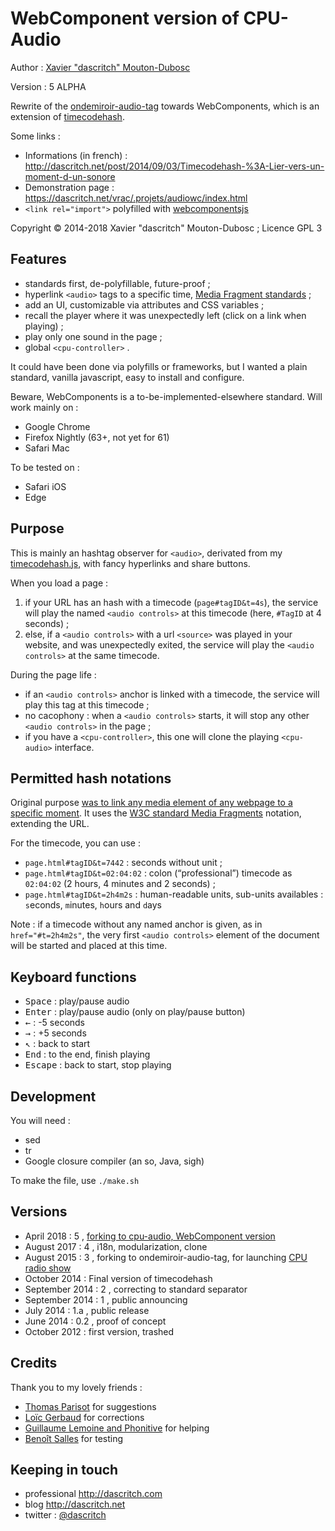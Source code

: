 WebComponent version of CPU-Audio
=================================

Author : [Xavier "dascritch" Mouton-Dubosc](http://dascritch.com)

Version : 5 ALPHA

Rewrite of the [ondemiroir-audio-tag](https://github.com/dascritch/ondemiroir-audio-tag) towards WebComponents, which is an extension of [timecodehash](https://github.com/dascritch/timecodehash).

Some links :
* Informations (in french) : <http://dascritch.net/post/2014/09/03/Timecodehash-%3A-Lier-vers-un-moment-d-un-sonore>
* Demonstration page : https://dascritch.net/vrac/.projets/audiowc/index.html
* `<link rel="import">` polyfilled with [webcomponentsjs](https://github.com/webcomponents/webcomponentsjs)

Copyright © 2014-2018 Xavier "dascritch" Mouton-Dubosc ; Licence GPL 3


Features
----------

* standards first, de-polyfillable, future-proof ;
* hyperlink `<audio>` tags to a specific time, [Media Fragment standards](https://www.w3.org/TR/media-frags/) ;
* add an UI, customizable via attributes and CSS variables ;
* recall the player where it was unexpectedly left (click on a link when playing) ;
* play only one sound in the page ;
* global `<cpu-controller>` .

It could have been done via polyfills or frameworks, but I wanted a plain standard, vanilla javascript, easy to install and configure.

Beware, WebComponents is a to-be-implemented-elsewhere standard. Will work mainly on : 

* Google Chrome
* Firefox Nightly (63+, not yet for 61)
* Safari Mac

To be tested on :

* Safari iOS
* Edge


Purpose
-------

This is mainly an hashtag observer for `<audio>`, derivated from my [timecodehash.js](https://github.com/dascritch/timecodehash), with fancy hyperlinks and share buttons.

When you load a page :

1. if your URL has an hash with a timecode (`page#tagID&t=4s`), the service will play the named `<audio controls>` at this timecode (here, `#TagID` at 4 seconds) ;
2. else, if a `<audio controls>` with a url `<source>` was played in your website, and was unexpectedly exited, the service will play the `<audio controls>` at the same timecode.

During the page life :

* if an `<audio controls>` anchor is linked with a timecode, the service will play this tag at this timecode ;
* no cacophony : when a `<audio controls>` starts, it will stop any other `<audio controls>` in the page ;
* if you have a `<cpu-controller>`, this one will clone the playing `<cpu-audio>` interface.


Permitted hash notations
------------------------

Original purpose [was to link any media element of any webpage to a specific moment](http://dascritch.net/post/2014/09/03/Timecodehash-%3A-Lier-vers-un-moment-d-un-sonore). It uses the [W3C standard Media Fragments](https://www.w3.org/TR/media-frags/) notation, extending the URL. 

For the timecode, you can use :

* `page.html#tagID&t=7442` : seconds without unit ;
* `page.html#tagID&t=02:04:02` : colon (“professional”) timecode as `02:04:02` (2 hours, 4 minutes and 2 seconds) ;
* `page.html#tagID&t=2h4m2s` : human-readable units, sub-units availables : `s`econds, `m`inutes, `h`ours and `d`ays

Note : if a timecode without any named anchor is given, as in `href="#t=2h4m2s"`, the very first `<audio controls>` element of the document will be started and placed at this time.


Keyboard functions
------------------

* <kbd>Space</kbd> : play/pause audio
* <kbd>Enter</kbd> : play/pause audio (only on play/pause button)
* <kbd>←</kbd> : -5 seconds
* <kbd>→</kbd> : +5 seconds
* <kbd>↖</kbd> : back to start
* <kbd>End</kbd> : to the end, finish playing
* <kbd>Escape</kbd> : back to start, stop playing


Development
-----------

You will need :
- sed
- tr
- Google closure compiler (an so, Java, sigh)

To make the file, use `./make.sh`


Versions
--------

* April 2018 : 5 , [forking to cpu-audio, WebComponent version](https://github.com/dascritch/ondemiroir-audio-tag/issues/7#issuecomment-382043789)
* August 2017 : 4 , i18n, modularization, clone
* August 2015 : 3 , forking to ondemiroir-audio-tag, for launching [CPU radio show](http://cpu.pm)
* October 2014 : Final version of timecodehash
* September 2014 : 2 , correcting to standard separator
* September 2014 : 1 , public announcing
* July 2014 : 1.a , public release
* June 2014 : 0.2 , proof of concept
* October 2012 : first version, trashed


Credits
-------

Thank you to my lovely friends :
* [Thomas Parisot](https://oncletom.io/) for suggestions
* [Loïc Gerbaud](https://github.com/chibani) for corrections
* [Guillaume Lemoine and Phonitive](http://www.phonitive.fr/) for helping
* [Benoît Salles](https://twitter.com/infestedgrunt) for testing


Keeping in touch
----------------

* professional <http://dascritch.com>
* blog <http://dascritch.net>
* twitter : [@dascritch](https://twitter.com/dascritch)
